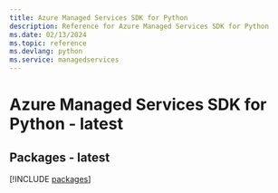 ```yaml
---
title: Azure Managed Services SDK for Python
description: Reference for Azure Managed Services SDK for Python
ms.date: 02/13/2024
ms.topic: reference
ms.devlang: python
ms.service: managedservices
---
```

# Azure Managed Services SDK for Python - latest
## Packages - latest
[!INCLUDE [packages](managed-services-index.md)]